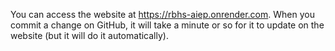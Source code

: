 You can access the website at https://rbhs-aiep.onrender.com. When you commit a change on GitHub, it will take a minute or so for it to update on the website (but it will do it automatically).
